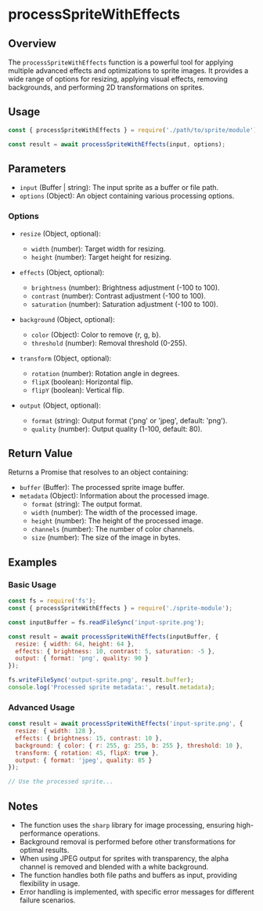 # processSpriteWithEffects

## Overview

The `processSpriteWithEffects` function is a powerful tool for applying multiple advanced effects and optimizations to sprite images. It provides a wide range of options for resizing, applying visual effects, removing backgrounds, and performing 2D transformations on sprites.

## Usage

```javascript
const { processSpriteWithEffects } = require('./path/to/sprite/module');

const result = await processSpriteWithEffects(input, options);
```

## Parameters

- `input` (Buffer | string): The input sprite as a buffer or file path.
- `options` (Object): An object containing various processing options.

### Options

- `resize` (Object, optional):
  - `width` (number): Target width for resizing.
  - `height` (number): Target height for resizing.

- `effects` (Object, optional):
  - `brightness` (number): Brightness adjustment (-100 to 100).
  - `contrast` (number): Contrast adjustment (-100 to 100).
  - `saturation` (number): Saturation adjustment (-100 to 100).

- `background` (Object, optional):
  - `color` (Object): Color to remove {r, g, b}.
  - `threshold` (number): Removal threshold (0-255).

- `transform` (Object, optional):
  - `rotation` (number): Rotation angle in degrees.
  - `flipX` (boolean): Horizontal flip.
  - `flipY` (boolean): Vertical flip.

- `output` (Object, optional):
  - `format` (string): Output format ('png' or 'jpeg', default: 'png').
  - `quality` (number): Output quality (1-100, default: 80).

## Return Value

Returns a Promise that resolves to an object containing:

- `buffer` (Buffer): The processed sprite image buffer.
- `metadata` (Object): Information about the processed image.
  - `format` (string): The output format.
  - `width` (number): The width of the processed image.
  - `height` (number): The height of the processed image.
  - `channels` (number): The number of color channels.
  - `size` (number): The size of the image in bytes.

## Examples

### Basic Usage

```javascript
const fs = require('fs');
const { processSpriteWithEffects } = require('./sprite-module');

const inputBuffer = fs.readFileSync('input-sprite.png');

const result = await processSpriteWithEffects(inputBuffer, {
  resize: { width: 64, height: 64 },
  effects: { brightness: 10, contrast: 5, saturation: -5 },
  output: { format: 'png', quality: 90 }
});

fs.writeFileSync('output-sprite.png', result.buffer);
console.log('Processed sprite metadata:', result.metadata);
```

### Advanced Usage

```javascript
const result = await processSpriteWithEffects('input-sprite.png', {
  resize: { width: 128 },
  effects: { brightness: 15, contrast: 10 },
  background: { color: { r: 255, g: 255, b: 255 }, threshold: 10 },
  transform: { rotation: 45, flipX: true },
  output: { format: 'jpeg', quality: 85 }
});

// Use the processed sprite...
```

## Notes

- The function uses the `sharp` library for image processing, ensuring high-performance operations.
- Background removal is performed before other transformations for optimal results.
- When using JPEG output for sprites with transparency, the alpha channel is removed and blended with a white background.
- The function handles both file paths and buffers as input, providing flexibility in usage.
- Error handling is implemented, with specific error messages for different failure scenarios.
